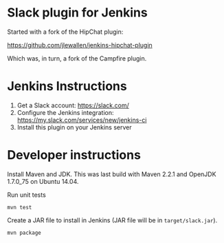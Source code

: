 # Slack plugin for Jenkins

Started with a fork of the HipChat plugin:

https://github.com/jlewallen/jenkins-hipchat-plugin

Which was, in turn, a fork of the Campfire plugin.

# Jenkins Instructions

1. Get a Slack account: https://slack.com/
2. Configure the Jenkins integration: https://my.slack.com/services/new/jenkins-ci
3. Install this plugin on your Jenkins server

# Developer instructions

Install Maven and JDK.  This was last build with Maven 2.2.1 and OpenJDK
1.7.0\_75 on Ubuntu 14.04.

Run unit tests

    mvn test

Create a JAR file to install in Jenkins (JAR file will be in `target/slack.jar`).

    mvn package
